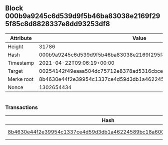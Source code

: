 ## Block 000b9a9245c6d539d9f5b46ba83038e2169f295f85c8d8828337e8dd93253df8

Attribute | Value
--- | ---
Height | 31786
Hash | 000b9a9245c6d539d9f5b46ba83038e2169f295f85c8d8828337e8dd93253df8
Timestamp | 2021-04-22T09:06:19+00:00
Target | 00254142f49eaaa504dc75712e8378ad5316cbcead634704b3734b6271167cc4
Merke root | 8b4630e44f2e39954c1337ce4d59d3db1a46224589bc18a600e90ee10472c355
Nonce | 1302654434

```

```

### Transactions

Hash | Amount
--- | ---
[8b4630e44f2e39954c1337ce4d59d3db1a46224589bc18a600e90ee10472c355](8b4630e44f2e39954c1337ce4d59d3db1a46224589bc18a600e90ee10472c355.md) | 10.00000000 SKEPTI 
